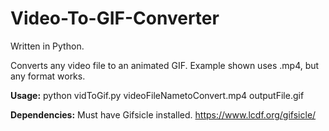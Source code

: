 # Video-To-GIF-Converter

Written in Python.

Converts any video file to an animated GIF. Example shown uses .mp4, but any format works.

<strong>Usage:</strong> 
python vidToGif.py videoFileNametoConvert.mp4 outputFile.gif

<strong>Dependencies:</strong>
Must have Gifsicle installed.
https://www.lcdf.org/gifsicle/
